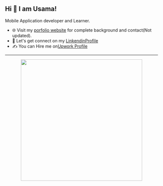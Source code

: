 

## Hi 👋 I am Usama! 
Mobile Application developer and Learner. 

- 🌐 Visit my [porfolio website](https://usamayousaf.github.io/UsamaYousafgithub.io/) for complete background and contact(Not updated).
- 👋 Let's get connect on my [LinkendinProfile](https://www.linkedin.com/in/usamayousaf01/)
- ✍️ You can Hire me on[Upwork Profile](https://www.upwork.com/freelancers/~019348dd62be23ed42)

---
<p align = "center">
  <img src = "https://github-readme-streak-stats.herokuapp.com?user=UsamaYousaf&theme=dark&hide_border=false" width = 400>
</p>
